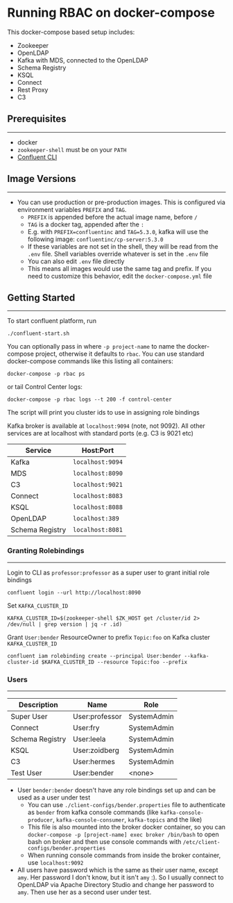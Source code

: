 # Running RBAC on docker-compose

This docker-compose based setup includes:

- Zookeeper
- OpenLDAP
- Kafka with MDS, connected to the OpenLDAP
- Schema Registry
- KSQL
- Connect
- Rest Proxy
- C3

## Prerequisites

---

- docker
- `zookeeper-shell` must be on your `PATH`
- [Confluent CLI](https://docs.confluent.io/current/cli/index.html)

## Image Versions

---

- You can use production or pre-production images. This is configured via environment variables `PREFIX` and `TAG`.
  - `PREFIX` is appended before the actual image name, before `/`
  - `TAG` is a docker tag, appended after the `:`
  - E.g. with `PREFIX=confluentinc` and `TAG=5.3.0`, kafka will use the following image: `confluentinc/cp-server:5.3.0`
  - If these variables are not set in the shell, they will be read from the `.env` file. Shell variables override whatever is set in the `.env` file
  - You can also edit `.env` file directly
  - This means all images would use the same tag and prefix. If you need to customize this behavior, edit the `docker-compose.yml` file

## Getting Started

---

To start confluent platform, run

```
./confluent-start.sh
```

You can optionally pass in where `-p project-name` to name the docker-compose project, otherwise it defaults to `rbac`. You can use standard docker-compose commands like this listing all containers:

```
docker-compose -p rbac ps
```

or tail Control Center logs:

```
docker-compose -p rbac logs --t 200 -f control-center
```

The script will print you cluster ids to use in assigning role bindings

Kafka broker is available at `localhost:9094` (note, not 9092). All other services are at localhost with standard ports (e.g. C3 is 9021 etc)

| Service         | Host:Port        |
| --------------- | ---------------- |
| Kafka           | `localhost:9094` |
| MDS             | `localhost:8090` |
| C3              | `localhost:9021` |
| Connect         | `localhost:8083` |
| KSQL            | `localhost:8088` |
| OpenLDAP        | `localhost:389`  |
| Schema Registry | `localhost:8081` |

### Granting Rolebindings

---

Login to CLI as `professor:professor` as a super user to grant initial role bindings

```
confluent login --url http://localhost:8090
```

Set `KAFKA_CLUSTER_ID`

```
KAFKA_CLUSTER_ID=$(zookeeper-shell $ZK_HOST get /cluster/id 2> /dev/null | grep version | jq -r .id)
```

Grant `User:bender` ResourceOwner to prefix `Topic:foo` on Kafka cluster `KAFKA_CLUSTER_ID`

```
confluent iam rolebinding create --principal User:bender --kafka-cluster-id $KAFKA_CLUSTER_ID --resource Topic:foo --prefix
```

### Users

---

| Description     | Name           | Role        |
| --------------- | -------------- | ----------- |
| Super User      | User:professor | SystemAdmin |
| Connect         | User:fry       | SystemAdmin |
| Schema Registry | User:leela     | SystemAdmin |
| KSQL            | User:zoidberg  | SystemAdmin |
| C3              | User:hermes    | SystemAdmin |
| Test User       | User:bender    | \<none>     |

- User `bender:bender` doesn't have any role bindings set up and can be used as a user under test
  - You can use `./client-configs/bender.properties` file to authenticate as `bender` from kafka console commands (like `kafka-console-producer`, `kafka-console-consumer`, `kafka-topics` and the like)
  - This file is also mounted into the broker docker container, so you can `docker-compose -p [project-name] exec broker /bin/bash` to open bash on broker and then use console commands with `/etc/client-configs/bender.properties`
  - When running console commands from inside the broker container, use `localhost:9092`
- All users have password which is the same as their user name, except `amy`. Her password I don't know, but it isn't `amy` :). So I usually connect to OpenLDAP via Apache Directory Studio and change her password to `amy`. Then use her as a second user under test.
